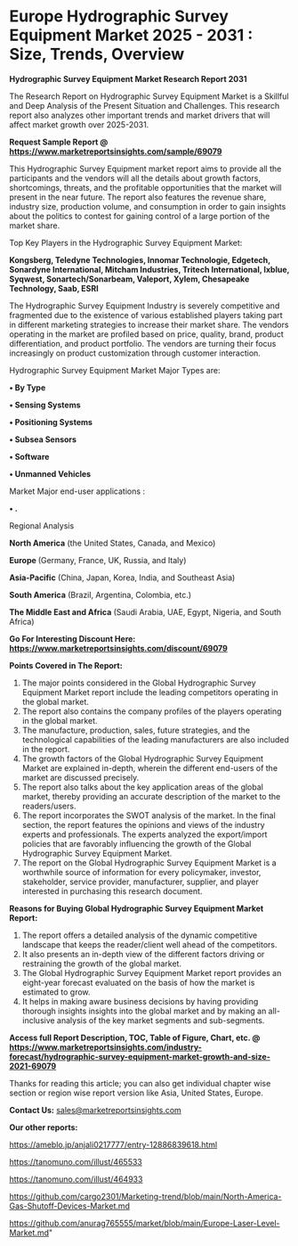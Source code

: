 # Europe Hydrographic Survey Equipment Market 2025 - 2031 : Size, Trends, Overview

<strong>Hydrographic Survey Equipment Market Research Report 2031</strong>

The Research Report on Hydrographic Survey Equipment Market is a Skillful and Deep Analysis of the Present Situation and Challenges. This research report also analyzes other important trends and market drivers that will affect market growth over 2025-2031.

<strong>Request Sample Report @ <a href=https://www.marketreportsinsights.com/sample/69079>https://www.marketreportsinsights.com/sample/69079</a></strong>

This Hydrographic Survey Equipment market report aims to provide all the participants and the vendors will all the details about growth factors, shortcomings, threats, and the profitable opportunities that the market will present in the near future. The report also features the revenue share, industry size, production volume, and consumption in order to gain insights about the politics to contest for gaining control of a large portion of the market share.

Top Key Players in the Hydrographic Survey Equipment Market:

<strong>Kongsberg, Teledyne Technologies, Innomar Technologie, Edgetech, Sonardyne International, Mitcham Industries, Tritech International, Ixblue, Syqwest, Sonartech/Sonarbeam, Valeport, Xylem, Chesapeake Technology, Saab, ESRI</strong>

The Hydrographic Survey Equipment Industry is severely competitive and fragmented due to the existence of various established players taking part in different marketing strategies to increase their market share. The vendors operating in the market are profiled based on price, quality, brand, product differentiation, and product portfolio. The vendors are turning their focus increasingly on product customization through customer interaction.

Hydrographic Survey Equipment Market Major Types are:

<strong>• By Type

• Sensing Systems

• Positioning Systems

• Subsea Sensors

• Software

• Unmanned Vehicles</strong>

Market Major end-user applications :

<strong>• .</strong>

Regional Analysis

</u><strong><b>North America</b></strong> (the United States, Canada, and Mexico)

<strong><b>Europe </b></strong>(Germany, France, UK, Russia, and Italy)

<strong><b>Asia-Pacific</b></strong> (China, Japan, Korea, India, and Southeast Asia)

<strong><b>South America</b></strong> (Brazil, Argentina, Colombia, etc.)

<strong><b>The Middle East and Africa</b></strong> (Saudi Arabia, UAE, Egypt, Nigeria, and South Africa)

<strong>Go For Interesting Discount Here: <a href=https://www.marketreportsinsights.com/discount/69079>https://www.marketreportsinsights.com/discount/69079</a></strong>

<strong>Points Covered in The Report:</strong>
<ol>
  <li>The major points considered in the Global Hydrographic Survey Equipment Market report include the leading competitors operating in the global market.</li>
  <li>The report also contains the company profiles of the players operating in the global market.</li>
  <li>The manufacture, production, sales, future strategies, and the technological capabilities of the leading manufacturers are also included in the report.</li>
  <li>The growth factors of the Global Hydrographic Survey Equipment Market are explained in-depth, wherein the different end-users of the market are discussed precisely.</li>
  <li>The report also talks about the key application areas of the global market, thereby providing an accurate description of the market to the readers/users.</li>
  <li>The report incorporates the SWOT analysis of the market. In the final section, the report features the opinions and views of the industry experts and professionals. The experts analyzed the export/import policies that are favorably influencing the growth of the Global Hydrographic Survey Equipment Market.</li>
  <li>The report on the Global Hydrographic Survey Equipment Market is a worthwhile source of information for every policymaker, investor, stakeholder, service provider, manufacturer, supplier, and player interested in purchasing this research document.</li>
</ol>
<strong>Reasons for Buying Global Hydrographic Survey Equipment Market Report:</strong>

<ol>
  <li>The report offers a detailed analysis of the dynamic competitive landscape that keeps the reader/client well ahead of the competitors.</li>
  <li>It also presents an in-depth view of the different factors driving or restraining the growth of the global market.</li>
  <li>The Global Hydrographic Survey Equipment Market report provides an eight-year forecast evaluated on the basis of how the market is estimated to grow.</li>
  <li>It helps in making aware business decisions by having providing thorough insights insights into the global market and by making an all-inclusive analysis of the key market segments and sub-segments.</li>
</ol>
<strong>Access full Report Description, TOC, Table of Figure, Chart, etc. @ <a href=https://www.marketreportsinsights.com/industry-forecast/hydrographic-survey-equipment-market-growth-and-size-2021-69079>https://www.marketreportsinsights.com/industry-forecast/hydrographic-survey-equipment-market-growth-and-size-2021-69079</a></strong>


Thanks for reading this article; you can also get individual chapter wise section or region wise report version like Asia, United States, Europe.

<strong>Contact Us:</strong>
sales@marketreportsinsights.com

<strong>Our other reports:</strong>

<a href=https://ameblo.jp/anjali0217777/entry-12886839618.html>https://ameblo.jp/anjali0217777/entry-12886839618.html</a>

<a href=https://tanomuno.com/illust/465533>https://tanomuno.com/illust/465533</a>

<a href=https://tanomuno.com/illust/464933>https://tanomuno.com/illust/464933</a>

<a href=https://github.com/cargo2301/Marketing-trend/blob/main/North-America-Gas-Shutoff-Devices-Market.md>https://github.com/cargo2301/Marketing-trend/blob/main/North-America-Gas-Shutoff-Devices-Market.md</a>

<a href=https://github.com/anurag765555/market/blob/main/Europe-Laser-Level-Market.md>https://github.com/anurag765555/market/blob/main/Europe-Laser-Level-Market.md</a>"
